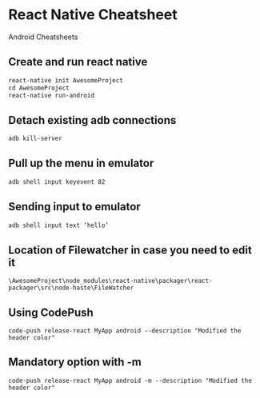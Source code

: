 # React Native Cheatsheet
Android Cheatsheets

## Create and run react native
```html
react-native init AwesomeProject
cd AwesomeProject
react-native run-android
```
## Detach existing adb connections
```html
adb kill-server
```
## Pull up the menu in emulator
```html
adb shell input keyevent 82
```
## Sending input to emulator
```html
adb shell input text ‘hello’
```
## Location of Filewatcher in case you need to edit it
```text
\AwesomeProject\node_modules\react-native\packager\react-packager\src\node-haste\FileWatcher
```
## Using CodePush
```text
code-push release-react MyApp android --description "Modified the header color"
```
## Mandatory option with -m
```text
code-push release-react MyApp android -m --description "Modified the header color"
```




